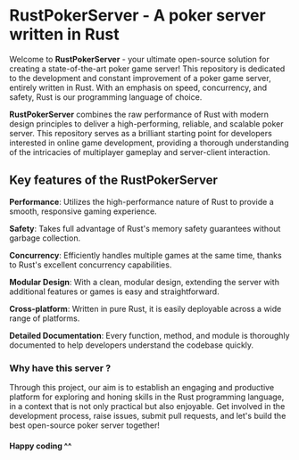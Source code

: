 # RustPokerServer - A poker server written in Rust

Welcome to **RustPokerServer** - your ultimate open-source solution for creating a state-of-the-art poker game server! This repository is dedicated to the development and constant improvement of a poker game server, entirely written in Rust. With an emphasis on speed, concurrency, and safety, Rust is our programming language of choice.

**RustPokerServer** combines the raw performance of Rust with modern design principles to deliver a high-performing, reliable, and scalable poker server. This repository serves as a brilliant starting point for developers interested in online game development, providing a thorough understanding of the intricacies of multiplayer gameplay and server-client interaction.

## Key features of the **RustPokerServer**

**Performance**: Utilizes the high-performance nature of Rust to provide a smooth, responsive gaming experience.

**Safety**: Takes full advantage of Rust's memory safety guarantees without garbage collection.

**Concurrency**: Efficiently handles multiple games at the same time, thanks to Rust's excellent concurrency capabilities.

**Modular Design**: With a clean, modular design, extending the server with additional features or games is easy and straightforward.

**Cross-platform**: Written in pure Rust, it is easily deployable across a wide range of platforms.

**Detailed Documentation**: Every function, method, and module is thoroughly documented to help developers understand the codebase quickly.


### Why have this server ?
Through this project, our aim is to establish an engaging and productive platform for exploring and honing skills in the Rust programming language, in a context that is not only practical but also enjoyable. Get involved in the development process, raise issues, submit pull requests, and let's build the best open-source poker server together!

#### Happy coding  ^^
